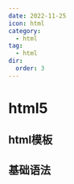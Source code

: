 ```yaml
---
date: 2022-11-25
icon: html
category:
  - html
tag:
  - html
dir:
  order: 3
---
```

# html5

## html模板

## 基础语法
